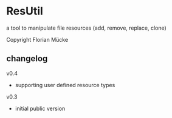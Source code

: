 # ResUtil
a tool to manipulate file resources (add, remove, replace, clone)

Copyright Florian Mücke

## changelog
v0.4
- supporting user defined resource types

v0.3
- initial public version
